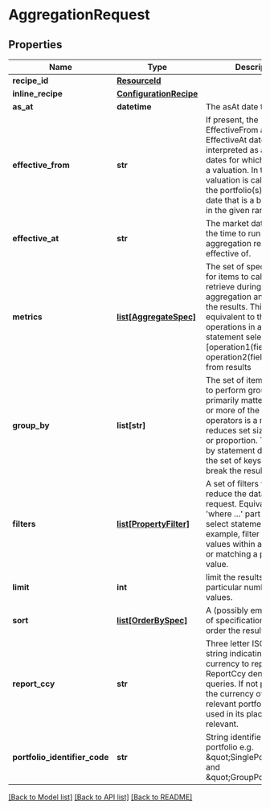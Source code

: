 # AggregationRequest

## Properties
Name | Type | Description | Notes
------------ | ------------- | ------------- | -------------
**recipe_id** | [**ResourceId**](ResourceId.md) |  | [optional] 
**inline_recipe** | [**ConfigurationRecipe**](ConfigurationRecipe.md) |  | [optional] 
**as_at** | **datetime** | The asAt date to use | [optional] 
**effective_from** | **str** | If present, the EffectiveFrom and EffectiveAt dates are interpreted as a range of dates for which to perform a valuation.  In this case, valuation is calculated for the portfolio(s) for each date that is a business day in the given range. | [optional] 
**effective_at** | **str** | The market data time, i.e. the time to run the aggregation request effective of. | 
**metrics** | [**list[AggregateSpec]**](AggregateSpec.md) | The set of specifications for items to calculate or retrieve during the aggregation and present in the results.  This is logically equivalent to the set of operations in a Sql select statement  select [operation1(field1), operation2(field2), ... ] from results | 
**group_by** | **list[str]** | The set of items by which to perform grouping. This primarily matters when one or more of the metric operators is a mapping  that reduces set size, e.g. sum or proportion. The group-by statement determines the set of keys by which to break the results out. | [optional] 
**filters** | [**list[PropertyFilter]**](PropertyFilter.md) | A set of filters to use to reduce the data found in a request. Equivalent to the &#39;where ...&#39; part of a Sql select statement.  For example, filter a set of values within a given range or matching a particular value. | [optional] 
**limit** | **int** | limit the results to a particular number of values. | [optional] 
**sort** | [**list[OrderBySpec]**](OrderBySpec.md) | A (possibly empty/null) set of specifications for how to order the results. | [optional] 
**report_ccy** | **str** | Three letter ISO currency string indicating what currency to report in for ReportCcy denominated queries.  If not present then the currency of the relevant portfolio will be used in its place where relevant. | [optional] 
**portfolio_identifier_code** | **str** | String identifier for portfolio e.g. \&quot;SinglePortfolio\&quot; and \&quot;GroupPortfolio\&quot; | [optional] 

[[Back to Model list]](../README.md#documentation-for-models) [[Back to API list]](../README.md#documentation-for-api-endpoints) [[Back to README]](../README.md)


